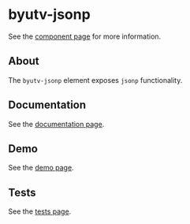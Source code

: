 byutv-jsonp
============

See the [component page](http://coderfin.github.io/byutv-jsonp/components/byutv-jsonp/) for more information.

## About

The `byutv-jsonp` element exposes `jsonp` functionality.

## Documentation

See the [documentation page](http://coderfin.github.io/byutv-jsonp/components/byutv-jsonp/).

## Demo

See the [demo page](http://coderfin.github.io/byutv-jsonp/components/byutv-jsonp/demo.html).

## Tests

See the [tests page](http://coderfin.github.io/byutv-jsonp/components/byutv-jsonp/test/).